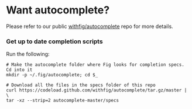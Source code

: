 # Want autocomplete?

Please refer to our public [withfig/autocomplete](https://github.com/withfig/autocomplete) repo for more details.

### Get up to date completion scripts

Run the following:

```
# Make the autocomplete folder where Fig looks for completion specs. Cd into it
mkdir -p ~/.fig/autocomplete; cd $_

# Download all the files in the specs folder of this repo
curl https://codeload.github.com/withfig/autocomplete/tar.gz/master | \
tar -xz --strip=2 autocomplete-master/specs
```